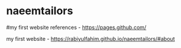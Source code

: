 # naeemtailors
#my first website
references - https://pages.github.com/

my first website - https://rabiyulfahim.github.io/naeemtailors/#about

